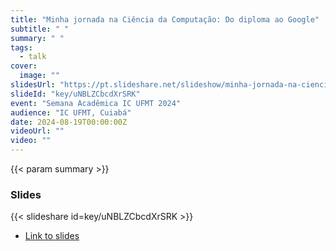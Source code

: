 ```yaml
---
title: "Minha jornada na Ciência da Computação: Do diploma ao Google"
subtitle: " "
summary: " "
tags:
  - talk
cover:
  image: ""
slidesUrl: "https://pt.slideshare.net/slideshow/minha-jornada-na-ciencia-da-computacao-do-diploma-ao-google/271101773"
slideId: "key/uNBLZCbcdXrSRK"
event: "Semana Acadêmica IC UFMT 2024"
audience: "IC UFMT, Cuiabá"
date: 2024-08-19T00:00:00Z
videoUrl: ""
video: ""
---
```


<!-- truncate -->

{{< param summary >}}
### Slides
{{< slideshare id=key/uNBLZCbcdXrSRK >}}

- [Link to slides](https://pt.slideshare.net/slideshow/minha-jornada-na-ciencia-da-computacao-do-diploma-ao-google/271101773)
